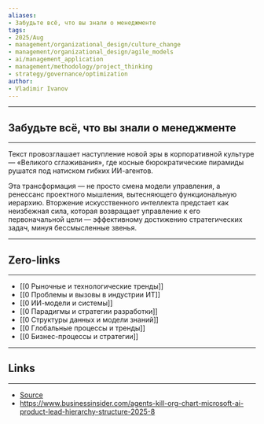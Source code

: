 ```yaml
---
aliases: 
- Забудьте всё, что вы знали о менеджменте
tags:
- 2025/Aug
- management/organizational_design/culture_change
- management/organizational_design/agile_models
- ai/management_application
- management/methodology/project_thinking
- strategy/governance/optimization
author:
- Vladimir Ivanov
---
```

-----
##  Забудьте всё, что вы знали о менеджменте
-----
Текст провозглашает наступление новой эры в корпоративной культуре — «Великого сглаживания», где косные бюрократические пирамиды рушатся под натиском гибких ИИ-агентов. 

Эта трансформация — не просто смена модели управления, а ренессанс проектного мышления, вытесняющего функциональную иерархию. Вторжение искусственного интеллекта предстает как неизбежная сила, которая возвращает управление к его первоначальной цели — эффективному достижению стратегических задач, минуя бессмысленные звенья.

---
## Zero-links
---
- [[0 Рыночные и технологические тренды]]
- [[0 Проблемы и вызовы в индустрии ИТ]]
- [[0 ИИ-модели и системы]]
- [[0 Парадигмы и стратегии разработки]]
- [[0 Структуры данных и модели знаний]]
- [[0 Глобальные процессы и тренды]]
- [[0 Бизнес-процессы и стратегии]]

---
## Links
---
- [Source](https://t.me/turboproject/2026)
- https://www.businessinsider.com/agents-kill-org-chart-microsoft-ai-product-lead-hierarchy-structure-2025-8